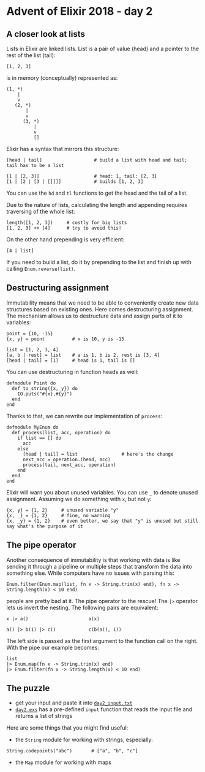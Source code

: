 # Advent of Elixir 2018 - day 2

## A closer look at lists

Lists in Elixir are linked lists. List is a pair of value (head) and a pointer to the rest of the list (tail):

```
[1, 2, 3]
```

is in memory (conceptually) represented as:

```
(1, *)
    |
    v
   (2, *)
       |
       v
      (3, *)
          |
          v
          []
```

Elixir has a syntax that mirrors this structure:

```
[head | tail]                   # build a list with head and tail; tail has to be a list

[1 | [2, 3]]                    # head: 1, tail: [2, 3]
[1 | [2 | [3 | []]]]            # builds [1, 2, 3]
```

You can use the `hd` and `tl` functions to get the head and the tail of a list.

Due to the nature of lists, calculating the length and appending requires traversing of the whole list:

```
length([1, 2, 3])     # costly for big lists
[1, 2, 3] ++ [4]      # try to avoid this!
```

On the other hand prepending is very efficient:

```
[4 | list]
```

If you need to build a list, do it by prepending to the list and finish up with calling `Enum.reverse(list)`.

## Destructuring assignment

Immutability means that we need to be able to conveniently create new data structures based on existing ones. Here comes destructuring assignment. The mechanism allows us to destructure data and assign parts of it to variables:

```
point = {10, -15}
{x, y} = point          # x is 10, y is -15

list = [1, 2, 3, 4]
[a, b | rest] = list    # a is 1, b is 2, rest is [3, 4]
[head | tail] = [1]     # head is 1, tail is []
```

You can use destructuring in function heads as well:

```
defmodule Point do
  def to_string({x, y}) do
    IO.puts("#{x},#{y}")
  end
end
```

Thanks to that, we can rewrite our implementation of `process`:

```
defmodule MyEnum do
  def process(list, acc, operation) do
    if list == [] do
      acc
    else
      [head | tail] = list                # here's the change
      next_acc = operation.(head, acc)
      process(tail, next_acc, operation)
    end
  end
end
```

Elixir will warn you about unused variables. You can use `_` to denote unused assignment. Assuming we do something with `x`, but not `y`:

```
{x, y} = {1, 2}     # unused variable "y"
{x, _} = {1, 2}     # fine, no warning
{x, _y} = {1, 2}    # even better, we say that "y" is unused but still say what's the purpose of it
```

## The pipe operator

Another consequence of immutability is that working with data is like sending it through a pipeline or multiple steps that transform the data into something else. While computers have no issues with parsing this:

```
Enum.filter(Enum.map(list, fn x -> String.trim(x) end), fn x -> String.length(x) < 10 end)
```

people are pretty bad at it. The pipe operator to the rescue! The `|>` operator lets us invert the nesting. The following pairs are equivalent:

```
x |> a()                      a(x)

a() |> b(1) |> c()            c(b(a(), 1))
```

The left side is passed as the first argument to the function call on the right. With the pipe our example becomes:

```
list
|> Enum.map(fn x -> String.trim(x) end)
|> Enum.filter(fn x -> String.length(x) < 10 end)
```

## The puzzle

- get your input and paste it into [`day2_input.txt`](day2_input.txt)
- [`day2.exs`](day2.exs) has a pre-defined `input` function that reads the input file and returns a list of strings

Here are some things that you might find useful:

- the `String` module for working with strings, especially:
```
String.codepoints("abc")       # ["a", "b", "c"]
```
- the `Map` module for working with maps
